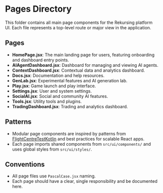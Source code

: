 # Pages Directory

This folder contains all main page components for the Rekursing platform UI. Each file represents a top-level route or major view in the application.

## Pages
- **HomePage.jsx**: The main landing page for users, featuring onboarding and dashboard entry points.
- **AIAgentDashboard.jsx**: Dashboard for managing and viewing AI agents.
- **ContextDashboard.jsx**: Contextual data and analytics dashboard.
- **Docs.jsx**: Documentation and help resources.
- **GenLab.jsx**: Experimental features and AI generation lab.
- **Play.jsx**: Game launch and play interface.
- **Settings.jsx**: User and system settings.
- **SocialAI.jsx**: Social and community AI features.
- **Tools.jsx**: Utility tools and plugins.
- **TradingDashboard.jsx**: Trading and analytics dashboard.

## Patterns
- Modular page components are inspired by patterns from [FlightCentreTestKotlin](https://github.com/ArnoldPieterse/FlightCentreTestKotlin) and best practices for scalable React apps.
- Each page imports shared components from `src/ui/components/` and uses global styles from `src/ui/styles/`.

## Conventions
- All page files use `PascalCase.jsx` naming.
- Each page should have a clear, single responsibility and be documented here. 
